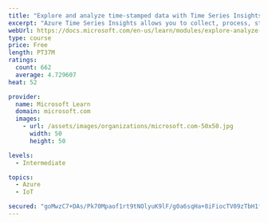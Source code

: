 ```yaml
---
title: "Explore and analyze time-stamped data with Time Series Insights"
excerpt: "Azure Time Series Insights allows you to collect, process, store, analyze, and query data at Internet Of Things (IoT) scale. Learn how to deploy this service and use it to gain insights from data generated by IoT devices."
webUrl: https://docs.microsoft.com/en-us/learn/modules/explore-analyze-time-series-insights/
type: course
price: Free
length: PT37M
ratings:
  count: 662
  average: 4.729607
heat: 52

provider:
  name: Microsoft Learn
  domain: microsoft.com
  images:
    - url: /assets/images/organizations/microsoft.com-50x50.jpg
      width: 50
      height: 50

levels:
  - Intermediate

topics:
  - Azure
  - IoT

secured: "goMwzC7+DAs/Pk70Mpaof1rt9tNOlyuK9lF/g0a6sqHa+8iFiocTV09zTbH1fxZb8pL3jVDf1GQSBJzG+mHkRLz1O0YXH0ZdQDnfeSc5iFxwZ/L/O+N/lk8KyscYWp0UYxJ/iycYOZFhjbFXTlrzkb7zv7puH59tp0vz4BPlO9OUzj9vMK2p5hzZQ/NQn67/VAjnb/6z6ZI2dN6KcaIhWZmgVO/NidOsDG5iDYo0t1Lva7sY+d7E62lfkWYIrKKCY7ShZJz7uhvpjTMjpQGfnWp4l/IJvkXjGztQ5mQd7Qkn4t6H7M75SEuQt19xULU+5ZL9T8sLqJRvKksBGcaNHwsxmZT70dRdGXkXVurGfU5bZNHwE6TY3Iu3yPm/g7QT9mlIGRNMye1JhPFvLsOTXsFayzNQpf6xMSyhZkT8zBQ=;aqySn2/PELspu5HACnUX/g=="
---
```


